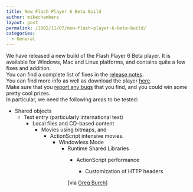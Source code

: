 ```yaml
---
title: New Flash Player 6 Beta Build
author: mikechambers
layout: post
permalink: /2002/11/07/new-flash-player-6-beta-build/
categories:
  - General
---
```



We have released a new build of the Flash Player 6 Beta player. It is available for Windows, Mac and Linux platforms, and contains quite a few fixes and addition.  
You can find a complete list of fixes in the [release notes][1].  
You can find more info as well as download the player [here][2].  
Make sure that you [report any bugs][3] that you find, and you could win some pretty cool prizes.  
In particular, we need the following areas to be tested:  
  
*   Shared objects  
    *   Text entry (particularly international text)  
        *   Local files and CD-based content  
            *   Movies using bitmaps, and  
                *   ActionScript intensive movies.  
                    *   Windowless Mode  
                        *   Runtime Shared Libraries  
                            *   ActionScript performance  
                                *   Customization of HTTP headers </UL>
                                  
                                [via [Greg Burch][4]]</p>

 [1]: http://www.macromedia.com/software/flashplayer/special/beta/release_notes/
 [2]: http://www.macromedia.com/software/flashplayer/special/beta/
 [3]: http://www.macromedia.com/software/flashplayer/special/beta/#bug_report
 [4]: http://radio.weblogs.com/0107886/